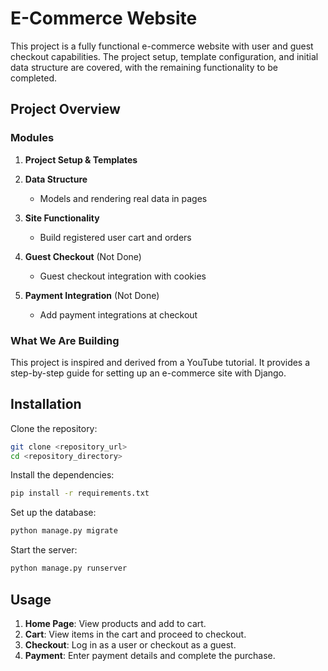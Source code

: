 
# E-Commerce Website

This project is a fully functional e-commerce website with user and guest checkout capabilities. The project setup, template configuration, and initial data structure are covered, with the remaining functionality to be completed.

## Project Overview

### Modules

1. **Project Setup & Templates**


2. **Data Structure**
   - Models and rendering real data in pages

3. **Site Functionality** 
   - Build registered user cart and orders

4. **Guest Checkout** (Not Done)
   - Guest checkout integration with cookies

5. **Payment Integration** (Not Done)
   - Add payment integrations at checkout

### What We Are Building

This project is inspired and derived from a YouTube tutorial. It provides a step-by-step guide for setting up an e-commerce site with Django.

## Installation

Clone the repository:

```bash
git clone <repository_url>
cd <repository_directory>
```

Install the dependencies:

```bash
pip install -r requirements.txt
```

Set up the database:

```bash
python manage.py migrate
```

Start the server:

```bash
python manage.py runserver
```

## Usage

1. **Home Page**: View products and add to cart.
2. **Cart**: View items in the cart and proceed to checkout.
3. **Checkout**: Log in as a user or checkout as a guest.
4. **Payment**: Enter payment details and complete the purchase.


